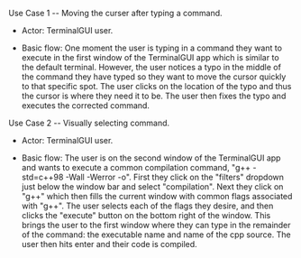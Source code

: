 Use Case 1 -- Moving the curser after typing a command.

- Actor: TerminalGUI user.

- Basic flow: One moment the user is typing in a command they want to
execute in the first window of the TerminalGUI app which is similar
to the default terminal. However, the user notices a typo in the middle of
the command they have typed so they want to move the cursor quickly to
that specific spot. The user clicks on the location of the typo and thus the
cursor is where they need it to be. The user then fixes the typo and
executes the corrected command.

Use Case 2 -- Visually selecting command.

- Actor: TerminalGUI user.

- Basic flow: The user is on the second window of the TerminalGUI app and
wants to execute a common compilation command, "g++ -std=c++98 -Wall -Werror
-o". First they click on the "filters" dropdown just below the window bar and
select "compilation". Next they click on "g++" which then fills the current
window with common flags associated with "g++". The user selects each of the
flags they desire, and then clicks the "execute" button on the bottom right
of the window. This brings the user to the first window where they can
type in the remainder of the command: the executable name and name of the
cpp source. The user then hits enter and their code is compiled.
